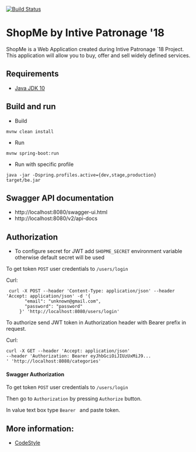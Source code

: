 [![Build Status](https://travis-ci.org/blstream/ShopMe_Backend.svg?branch=master)](https://travis-ci.org/blstream/ShopMe_Backend)

# ShopMe by Intive Patronage '18

ShopMe is a Web Application created during Intive Patronage `18 Project.
This application will allow you to buy, offer and sell widely defined services.

## Requirements
* [Java JDK 10](http://www.oracle.com/technetwork/java/javase/downloads/index.html)

## Build and run

* Build
```
mvnw clean install
```

* Run
```
mvnw spring-boot:run
```

* Run with specific profile

```
java -jar -Dspring.profiles.active={dev,stage,production} target/be.jar
```

## Swagger API documentation

* http://localhost:8080/swagger-ui.html
* http://localhost:8080/v2/api-docs

## Authorization
* To configure secret for JWT add ```SHOPME_SECRET``` environment variable otherwise default secret will be used

To get token ```POST``` user credentials to ```/users/login```

Curl:
```
 curl -X POST --header 'Content-Type: application/json' --header 'Accept: application/json' -d '{
       "email": "unknown@gmail.com",
       "password": "password"
     }' 'http://localhost:8080/users/login'
```

To authorize send JWT token in Authorization header with Bearer prefix in request.

Curl:
```
curl -X GET --header 'Accept: application/json'
--header 'Authorization: Bearer eyJhbGciOiJIUzUxMiJ9...
' 'http://localhost:8080/categories'
```

#### Swagger Authorization

To get token ```POST``` user credentials to ```/users/login```

Then go to ```Authorization``` by pressing ```Authorize``` button.

In value text box type ```Bearer ``` and paste token.
## More information:
* [CodeStyle](https://github.com/blstream/ShopMe_Backend/blob/master/backend/doc/CodeStyle.md)
